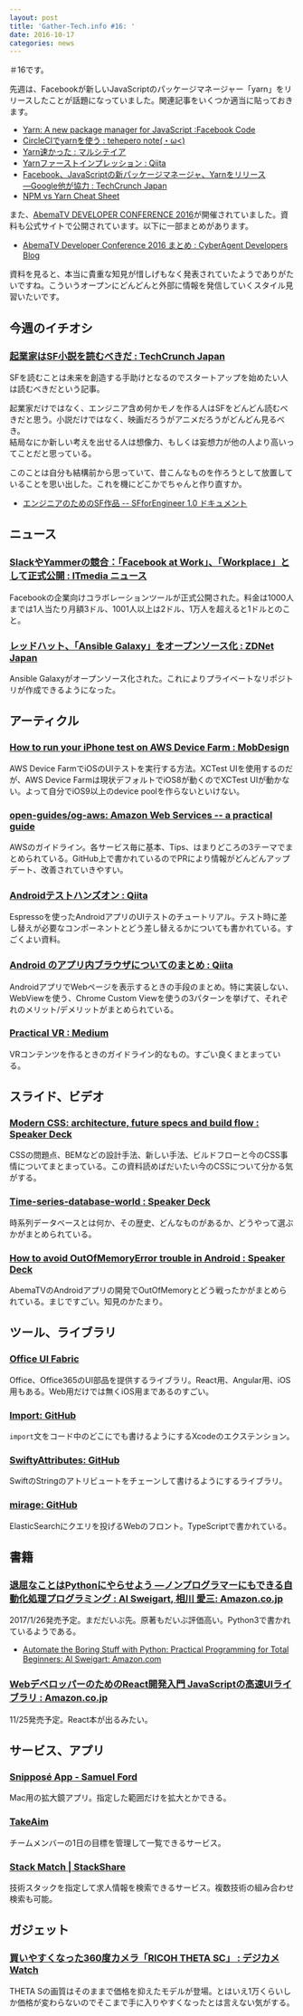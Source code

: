 ```yaml
---
layout: post
title: 'Gather-Tech.info #16: '
date: 2016-10-17
categories: news
---
```


＃16です。

先週は、Facebookが新しいJavaScriptのパッケージマネージャー「yarn」をリリースしたことが話題になっていました。関連記事をいくつか適当に貼っておきます。

- [Yarn: A new package manager for JavaScript :Facebook Code](https://code.facebook.com/posts/1840075619545360)
- [CircleCIでyarnを使う : tehepero note(・ω<)](http://blog.stormcat.io/entry/circleci-npm-yarn)
- [Yarn速かった : マルシテイア](http://amagitakayosi.hatenablog.com/entry/2016/10/12/113610)
- [Yarnファーストインプレッション : Qiita](http://qiita.com/mizchi/items/1002fde0de10e7c54fb2)
- [Facebook、JavaScriptの新パッケージマネージャ、Yarnをリリース―Google他が協力 : TechCrunch Japan](http://jp.techcrunch.com/2016/10/12/20161011facebook-partners-with-google-others-to-launch-a-new-javascript-package-manager/)
- [NPM vs Yarn Cheat Sheet](https://shift.infinite.red/npm-vs-yarn-cheat-sheet-8755b092e5cc#.exf9pev5p)

また、[AbemaTV DEVELOPER CONFERENCE 2016](http://developer.abema.io/)が開催されていました。資料も公式サイトで公開されています。以下に一部まとめがあります。

- [AbemaTV Developer Conference 2016 まとめ : CyberAgent Developers Blog](https://developers.cyberagent.co.jp/blog/archives/1010/)

資料を見ると、本当に貴重な知見が惜しげもなく発表されていたようでありがたいですね。こういうオープンにどんどんと外部に情報を発信していくスタイル見習いたいです。

## 今週のイチオシ

### [起業家はSF小説を読むべきだ : TechCrunch Japan](http://jp.techcrunch.com/2016/10/10/20161008the-importance-of-science-fiction-to-entrepreneurship/)

SFを読むことは未来を創造する手助けとなるのでスタートアップを始めたい人は読むべきだという記事。

起業家だけではなく、エンジニア含め何かモノを作る人はSFをどんどん読むべきだと思う。小説だけではなく、映画だろうがアニメだろうがどんどん見るべき。  
結局なにか新しい考えを出せる人は想像力、もしくは妄想力が他の人より高いってことだと思っている。

このことは自分も結構前から思っていて、昔こんなものを作ろうとして放置していることを思い出した。これを機にどこかでちゃんと作り直すか。

- [エンジニアのためのSF作品 -- SFforEngineer 1.0 ドキュメント](http://sf-for-engeneer.readthedocs.io/ja/latest/index.html)

## ニュース

### [SlackやYammerの競合：「Facebook at Work」、「Workplace」として正式公開 : ITmedia ニュース](http://www.itmedia.co.jp/news/articles/1610/11/news054.html)

Facebookの企業向けコラボレーションツールが正式公開された。料金は1000人までは1人当たり月額3ドル、1001人以上は2ドル、1万人を超えると1ドルとのこと。

### [レッドハット、「Ansible Galaxy」をオープンソース化 : ZDNet Japan](http://japan.zdnet.com/article/35090368/)

Ansible Galaxyがオープンソース化された。これによりプライベートなリポジトリが作成できるようになった。

## アーティクル

### [How to run your iPhone test on AWS Device Farm : MobDesign](http://www.mobdesignapps.fr/blog/2016/9/17/running-your-test-on-aws-device-farm)

AWS Device FarmでiOSのUIテストを実行する方法。XCTest UIを使用するのだが、AWS Device Farmは現状デフォルトでiOS8が動くのでXCTest UIが動かない。よって自分でiOS9以上のdevice poolを作らないといけない。

### [open-guides/og-aws: Amazon Web Services -- a practical guide](https://github.com/open-guides/og-aws)

AWSのガイドライン。各サービス毎に基本、Tips、はまりどころの3テーマでまとめられている。GitHub上で書かれているのでPRにより情報がどんどんアップデート、改善されていきやすい。

### [Androidテストハンズオン : Qiita](http://qiita.com/cattaka/items/83f7a82ce80f352ef7c9)

Espressoを使ったAndroidアプリのUIテストのチュートリアル。テスト時に差し替えが必要なコンポーネントとどう差し替えるかについても書かれている。すごくよい資料。

### [Android のアプリ内ブラウザについてのまとめ : Qiita](http://qiita.com/otofu_square/items/3153dc75438acb3f71d0)

AndroidアプリでWebページを表示するときの手段のまとめ。特に実装しない、WebViewを使う、Chrome Custom Viewを使うの3パターンを挙げて、それぞれのメリット/デメリットがまとめられている。

### [Practical VR : Medium](https://medium.com/@hitsmachines/practical-vr-ce80427e8e9d#.n5rff2dfj)

VRコンテンツを作るときのガイドライン的なもの。すごい良くまとまっている。

## スライド、ビデオ

### [Modern CSS: architecture, future specs and build flow : Speaker Deck](https://speakerdeck.com/morishitter/modern-css-architecture-future-specs-and-build-flow)

CSSの問題点、BEMなどの設計手法、新しい手法、ビルドフローと今のCSS事情についてまとまっている。この資料読めばだいたい今のCSSについて分かる気がする。

### [Time-series-database-world : Speaker Deck](https://speakerdeck.com/rrreeeyyy/time-series-database-world)

時系列データベースとは何か、その歴史、どんなものがあるか、どうやって選ぶかがまとめられている。

### [How to avoid OutOfMemoryError trouble in Android : Speaker Deck](https://speakerdeck.com/wasabeef/how-to-avoid-outofmemoryerror-trouble-in-android)

AbemaTVのAndroidアプリの開発でOutOfMemoryとどう戦ったかがまとめられている。まじですごい。知見のかたまり。

## ツール、ライブラリ

### [Office UI Fabric](http://dev.office.com/fabric)

Office、Office365のUI部品を提供するライブラリ。React用、Angular用、iOS用もある。Web用だけでは無くiOS用まであるのすごい。

### [Import: GitHub](https://github.com/markohlebar/Import)

`import`文をコード中のどこにでも書けるようにするXcodeのエクステンション。

### [SwiftyAttributes: GitHub](https://github.com/eddiekaiger/SwiftyAttributes)

SwiftのStringのアトリビュートをチェーンして書けるようにするライブラリ。

### [mirage: GitHub](https://github.com/appbaseio/mirage)

ElasticSearchにクエリを投げるWebのフロント。TypeScriptで書かれている。

## 書籍

### [退屈なことはPythonにやらせよう ―ノンプログラマーにもできる自動化処理プログラミング : Al Sweigart, 相川 愛三: Amazon.co.jp](https://www.amazon.co.jp/%E9%80%80%E5%B1%88%E3%81%AA%E3%81%93%E3%81%A8%E3%81%AFPython%E3%81%AB%E3%82%84%E3%82%89%E3%81%9B%E3%82%88%E3%81%86-_%E3%83%8E%E3%83%B3%E3%83%97%E3%83%AD%E3%82%B0%E3%83%A9%E3%83%9E%E3%83%BC%E3%81%AB%E3%82%82%E3%81%A7%E3%81%8D%E3%82%8B%E8%87%AA%E5%8B%95%E5%8C%96%E5%87%A6%E7%90%86%E3%83%97%E3%83%AD%E3%82%B0%E3%83%A9%E3%83%9F%E3%83%B3%E3%82%B0-Al-Sweigart/dp/487311778X/)

2017/1/26発売予定。まだだいぶ先。原著もだいぶ評価高い。Python3で書かれているようである。

- [Automate the Boring Stuff with Python: Practical Programming for Total Beginners: Al Sweigart: Amazon.com](https://www.amazon.com/gp/product/1593275994/)

### [WebデベロッパーのためのReact開発入門 JavaScriptの高速UIライブラリ : Amazon.co.jp](https://www.amazon.co.jp/dp/4295000337/)

11/25発売予定。React本が出るみたい。

## サービス、アプリ

### [Snipposé App - Samuel Ford](http://www.samuelwford.com/snippose)

Mac用の拡大鏡アプリ。指定した範囲だけを拡大とかできる。

### [TakeAim](http://www.takeaim.io/)

チームメンバーの1日の目標を管理して一覧できるサービス。

### [Stack Match | StackShare](http://stackshare.io/match)

技術スタックを指定して求人情報を検索できるサービス。複数技術の組み合わせ検索も可能。

## ガジェット

### [買いやすくなった360度カメラ「RICOH THETA SC」 : デジカメ Watch](http://dc.watch.impress.co.jp/docs/news/1024460.html)

THETA Sの画質はそのままで価格を抑えたモデルが登場。とはいえ1万くらいしか価格が変わらないのでそこまで手に入りやすくなったとは言えない気がする。
